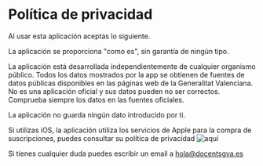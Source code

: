 # Política de privacidad

Al usar esta aplicación aceptas lo siguiente.

La aplicación se proporciona "como es", sin garantía de ningún tipo. 

La aplicación está desarrollada independientemente de cualquier organismo público. Todos los datos mostrados por la app se obtienen de fuentes de datos públicas disponibles en las páginas web de la Generalitat Valenciana. No es una aplicación oficial y sus datos pueden no ser correctos. Comprueba siempre los datos en las fuentes oficiales.

La aplicación no guarda ningún dato introducido por ti.

Si utilizas iOS, la aplicación utiliza los servicios de Apple para la compra de suscripciones, puedes consultar su política de privacidad ![aquí](https://www.apple.com/legal/privacy/)

Si tienes cualquier duda puedes escribir un email a hola@docentsgva.es